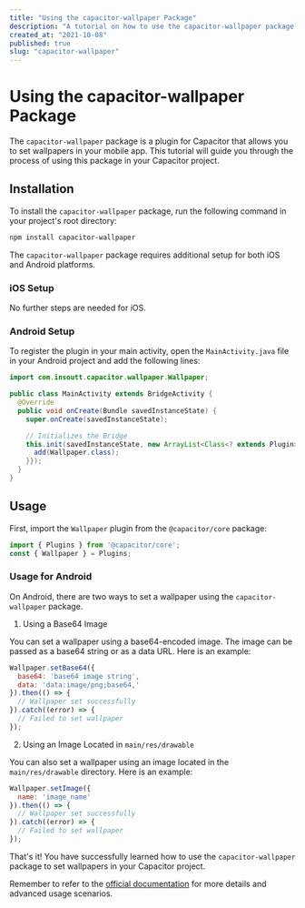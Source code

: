 ```yaml
---
title: "Using the capacitor-wallpaper Package"
description: "A tutorial on how to use the capacitor-wallpaper package to set wallpapers in Capacitor."
created_at: "2021-10-08"
published: true
slug: "capacitor-wallpaper"
---
```


# Using the capacitor-wallpaper Package

The `capacitor-wallpaper` package is a plugin for Capacitor that allows you to set wallpapers in your mobile app. This tutorial will guide you through the process of using this package in your Capacitor project.

## Installation

To install the `capacitor-wallpaper` package, run the following command in your project's root directory:

```bash
npm install capacitor-wallpaper
```

The `capacitor-wallpaper` package requires additional setup for both iOS and Android platforms.

### iOS Setup

No further steps are needed for iOS.

### Android Setup

To register the plugin in your main activity, open the `MainActivity.java` file in your Android project and add the following lines:

```java
import com.insoutt.capacitor.wallpaper.Wallpaper;

public class MainActivity extends BridgeActivity {
  @Override
  public void onCreate(Bundle savedInstanceState) {
    super.onCreate(savedInstanceState);

    // Initializes the Bridge
    this.init(savedInstanceState, new ArrayList<Class<? extends Plugin>>() {{
      add(Wallpaper.class);
    }});
  }
}
```

## Usage

First, import the `Wallpaper` plugin from the `@capacitor/core` package:

```javascript
import { Plugins } from '@capacitor/core';
const { Wallpaper } = Plugins;
```

### Usage for Android

On Android, there are two ways to set a wallpaper using the `capacitor-wallpaper` package.

1. Using a Base64 Image

You can set a wallpaper using a base64-encoded image. The image can be passed as a base64 string or as a data URL. Here is an example:

```javascript
Wallpaper.setBase64({
  base64: 'base64 image string',
  data: 'data:image/png;base64,'
}).then(() => {
  // Wallpaper set successfully
}).catch((error) => {
  // Failed to set wallpaper
});
```

2. Using an Image Located in `main/res/drawable`

You can also set a wallpaper using an image located in the `main/res/drawable` directory. Here is an example:

```javascript
Wallpaper.setImage({ 
  name: 'image_name'
}).then(() => {
  // Wallpaper set successfully
}).catch((error) => {
  // Failed to set wallpaper
});
```

That's it! You have successfully learned how to use the `capacitor-wallpaper` package to set wallpapers in your Capacitor project.

Remember to refer to the [official documentation](https://github.com/insoutt/capacitor-wallpaper) for more details and advanced usage scenarios.
